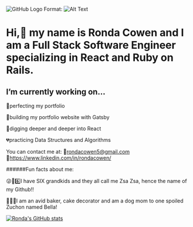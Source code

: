 
![GitHub Logo](/images/logo.png)
Format: ![Alt Text](url)


# Hi,👋 my name is Ronda Cowen and I am a Full Stack Software Engineer specializing in React and Ruby on Rails. 


## I’m currently working on...

💜perfecting my portfolio

💙building my portfolio website with Gatsby 

🧡digging deeper and deeper into React

💔practicing Data Structures and Algorithms

You can contact me at:
📧rondacowen5@gmail.com
🔗https://www.linkedin.com/in/rondacowen/






######Fun facts about me: 

😜👶6️⃣I have SIX grandkids and they all call me Zsa Zsa, hence the name of my Github!!

🎂🍰🐩I am an avid baker, cake decorator and am a dog mom to one spoiled Zuchon named Bella!



[![Ronda's GitHub stats](https://github-readme-stats.vercel.app/api?username=zsazsa6)](https://github.com/zsazsa6/github-readme-stats&show_icons=true&theme=radical)


